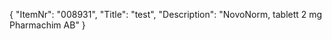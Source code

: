 {
  "ItemNr": "008931",
  "Title": "test",
  "Description": "NovoNorm, tablett 2 mg Pharmachim AB"
}